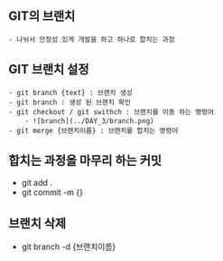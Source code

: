## GIT의 브랜치
    - 나눠서 안정성 있게 개발을 하고 하나로 합치는 과정

## GIT 브랜치 설정
    - git branch {text} : 브랜치 생성
    - git branch : 생성 된 브랜치 확인
    - git checkout / git swithch : 브랜치를 이동 하는 명령어
        - ![branch](../DAY_3/branch.png)
    - git merge {브랜치이름} : 브랜치를 합치는 명령어

## 합치는 과정을 마무리 하는 커밋
- git add . 
- git commit -m {}

## 브랜치 삭제
- git branch -d {브랜치이름}